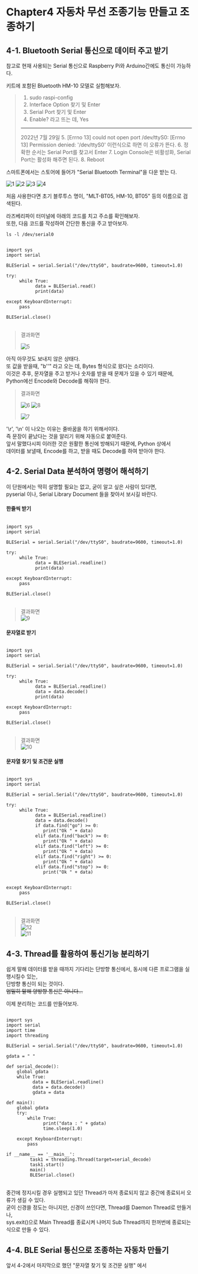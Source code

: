 # Chapter4 자동차 무선 조종기능 만들고 조종하기

## 4-1. Bluetooth Serial 통신으로 데이터 주고 받기

참고로 현재 사용되는 Serial 통신으로 Raspberry Pi와 Arduino간에도 통신이 가능하다.

키트에 포함된 Bluetooth HM-10 모델로 실험해보자.

> 1. sudo raspi-config                       
> 2. Interface Option 찾기 및 Enter            
> 3. Serial Port 찾기 및 Enter                
> 4. Enable? 라고 뜨는 데, Yes 
> ----------------------------------------------------------------------------
> 2022년 7월 29일
> 5. [Errno 13] could not open port /dev/ttyS0: [Errno 13] Permission denied: '/dev/ttyS0'
> 이런식으로 하면 이 오류가 뜬다.
> 6. 정확한 순서는 Serial Port를 찾고서 Enter
> 7. Login Console은 비활성화, Serial Port는 활성화 해주면 된다.
> 8. Reboot

스마트폰에서는 스토어에 들어가 "Serial Bluetooth Terminal"을 다운 받는 다.      

![1](https://user-images.githubusercontent.com/64456822/181665298-e11f7931-da7b-46fc-ac62-d222e19d411d.JPG)
![2](https://user-images.githubusercontent.com/64456822/181665317-79bf0c46-f655-436f-8301-559a6be03ebb.JPG)
![3](https://user-images.githubusercontent.com/64456822/181665327-24c1be4a-6a9b-4e8e-a67b-86b84be86fec.JPG)
![4](https://user-images.githubusercontent.com/64456822/181665342-1e5a265a-eaec-40ed-9b89-9ded863d5a4b.JPG)

처음 사용한다면 초기 블루투스 명이, "MLT-BT05, HM-10, BT05" 등의 이름으로 검색된다.



라즈베리파이 터미널에 아래의 코드를 치고 주소를 확인해보자.      
또한, 다음 코드를 작성하여 간단한 통신을 주고 받아보자.

<code>ls -l /dev/serial0 </code>

<pre>
<code>
import sys
import serial

BLESerial = serial.Serial("/dev/ttyS0", baudrate=9600, timeout=1.0)

try:
     while True:
           data = BLESerial.read()
           print(data)
           
except KeyboardInterrupt:
     pass
     
BLESerial.close()
</code>
</pre>

> 결과화면
> 
> ![5](https://user-images.githubusercontent.com/64456822/181665584-8616f0f6-0e9f-442a-ba57-ce9b5ac43a44.JPG)

아직 아무것도 보내지 않은 상태다.      
또 값을 받을때, "b''" 라고 오는 데, Bytes 형식으로 왔다는 소리이다.     
이것은 추후, 문자열을 주고 받거나 숫자를 받을 때 문제가 있을 수 있기 때문에,      
Python에선 Encode와 Decode를 해줘야 한다.

> 결과화면
> 
> ![6](https://user-images.githubusercontent.com/64456822/181666584-10b35a26-629d-4ed0-b14c-49baea3fd085.JPG)
> ![8](https://user-images.githubusercontent.com/64456822/181666611-23e724d4-c39d-4cdb-bad1-dc13ef5f6b2f.JPG)
> 
> ![7](https://user-images.githubusercontent.com/64456822/181666597-e533acc6-04d6-4f3e-a3f5-e3c10fdb1f18.JPG)

'\r', '\n' 이 나오는 이유는 줄바꿈을 하기 위해서이다.      
즉 문장이 끝났다는 것을 알리기 위해 자동으로 붙여준다.      
앞서 말했다시피 이러한 것은 원활한 통신에 방해되기 때문에, Python 상에서         
데이터를 보낼때, Encode를 하고, 받을 때도 Decode를 하여 받아야 한다.       

## 4-2. Serial Data 분석하여 명령어 해석하기

이 단원에서는 딱히 설명할 필요는 없고, 굳이 알고 싶은 사람이 있다면,        
pyserial 이나, Serial Library Document 들을 찾아서 보시길 바란다.

#### 한줄씩 받기

<pre>
<code>
import sys
import serial

BLESerial = serial.Serial("/dev/ttyS0", baudrate=9600, timeout=1.0)

try:
     while True:
           data = BLESerial.readline()
           print(data)
           
except KeyboardInterrupt:
     pass
     
BLESerial.close()
</code>
</pre>
> 결과화면          
> ![9](https://user-images.githubusercontent.com/64456822/181691868-d9c320e4-14ed-4abb-ab01-827a4a8d675c.JPG)



#### 문자열로 받기

<pre>
<code>
import sys
import serial

BLESerial = serial.Serial("/dev/ttyS0", baudrate=9600, timeout=1.0)

try:
     while True:
           data = BLESerial.readline()
           data = data.decode()
           print(data)
           
except KeyboardInterrupt:
     pass
     
BLESerial.close()
</code>
</pre>
> 결과화면                 
> ![10](https://user-images.githubusercontent.com/64456822/181692170-2255b900-fe5e-4d8c-90d9-4837c064e491.JPG)


#### 문자열 찾기 및 조건문 실행

<pre>
<code>
import sys
import serial

BLESerial = serial.Serial("/dev/ttyS0", baudrate=9600, timeout=1.0)

try:
     while True:
           data = BLESerial.readline()
           data = data.decode()
           if data.find("go") >= 0:
              print("Ok " + data)
           elif data.find("back") >= 0:
              print("Ok " + data)
           elif data.find("left") >= 0:
              print("Ok " + data)
           elif data.find("right") >= 0:
              print("Ok " + data)
           elif data.find("stop") >= 0:
              print("Ok " + data)
                  
           
except KeyboardInterrupt:
     pass
     
BLESerial.close()
</code>
</pre>
> 결과화면                        
> ![12](https://user-images.githubusercontent.com/64456822/181692665-1e0ea17c-cc1f-4b15-9aef-087e13bbfb42.JPG)                
> ![11](https://user-images.githubusercontent.com/64456822/181692680-aca2dfcb-f02c-419c-8ff6-34b22b02081e.JPG)



## 4-3. Thread를 활용하여 통신기능 분리하기

쉽게 말해 데이터를 받을 때까지 기다리는 단방향 통신에서, 동시에 다른 프로그램을 실행시킬수 있는,       
단방향 통신이 되는 것이다.       
~~엄밀히 말해 양방향 통신은 아니다...~~

이제 분리하는 코드를 만들어보자.

<pre>
<code>
import sys
import serial
import time
import threading

BLESerial = serial.Serial("/dev/ttyS0", baudrate=9600, timeout=1.0)

gdata = " "

def serial_decode():
    global gdata
    while True:
          data = BLESerial.readline()
          data = data.decode()
          gdata = data
          
def main():
    global gdata
    try:
        while True:
              print("data : " + gdata)
              time.sleep(1.0)
              
    except KeyboardInterrupt:
        pass

if __name__ == '__main__':
         task1 = threading.Thread(target=serial_decode)
         task1.start()
         main()
         BLESerial.close()
</code>
</pre>

중간에 정지시킬 경우 실행되고 있던 Thread가 마저 종료되지 않고 중간에 종료되서 오류가 생길 수 있다.     
굳이 신경쓸 정도는 아니지만, 신경이 쓰인다면, Thread를 Daemon Thread로 만들거나,       
sys.exit()으로 Main Thread를 종료시켜 나머지 Sub Thread까지 한꺼번에 종료되는 식으로 만들 수 있다.

## 4-4. BLE Serial 통신으로 조종하는 자동차 만들기

앞서 4-2에서 마지막으로 했던 "문자열 찾기 및 조건문 실행" 에서




